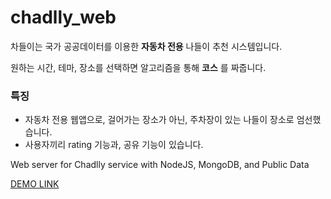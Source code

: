 # chadlly_web

차들이는 국가 공공데이터를 이용한 **자동차 전용** 나들이 추천 시스템입니다.

원하는 시간, 테마, 장소를 선택하면 알고리즘을 통해 **코스** 를 짜줍니다. 


### 특징
- 자동차 전용 웹앱으로, 걸어가는 장소가 아닌, 주차장이 있는 나들이 장소로 엄선했습니다. 
- 사용자끼리 rating 기능과, 공유 기능이 있습니다. 




Web server for Chadlly service with NodeJS, MongoDB, and Public Data

[DEMO LINK](https://youtu.be/dHqHb7b-WNY)
